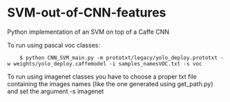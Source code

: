 # SVM-out-of-CNN-features
Python implementation of an SVM on top of a Caffe CNN

To run using pascal voc classes: 

        $ python CNN_SVM_main.py -m prototxt/legacy/yolo_deploy.prototxt -w weights/yolo_deploy.caffemodel -i samples_namesVOC.txt -s voc

    
To run using imagenet classes you have to choose a proper txt file containing the images names (like the one generated using get_path.py) and set the argument -s imagenet
